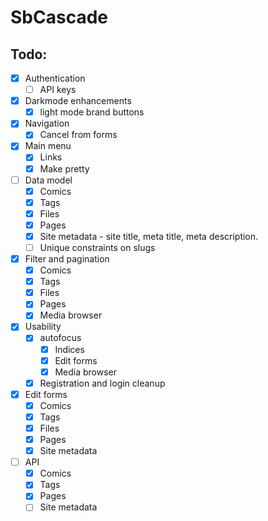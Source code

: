 # SbCascade

## Todo:

- [x] Authentication
  - [ ] API keys
- [x] Darkmode enhancements
  - [x] light mode brand buttons
- [x] Navigation
  - [x] Cancel from forms
- [x] Main menu
  - [x] Links
  - [x] Make pretty
- [ ] Data model
  - [x] Comics
  - [x] Tags
  - [x] Files
  - [x] Pages
  - [x] Site metadata - site title, meta title, meta description.
  - [ ] Unique constraints on slugs
- [x] Filter and pagination
  - [x] Comics
  - [x] Tags
  - [x] Files
  - [x] Pages
  - [x] Media browser
- [x] Usability
  - [x] autofocus
    - [x] Indices
    - [x] Edit forms
    - [x] Media browser
  - [x] Registration and login cleanup
- [x] Edit forms
  - [x] Comics
  - [x] Tags
  - [x] Files
  - [x] Pages
  - [x] Site metadata
- [ ] API
  - [x] Comics
  - [x] Tags
  - [x] Pages
  - [ ] Site metadata
